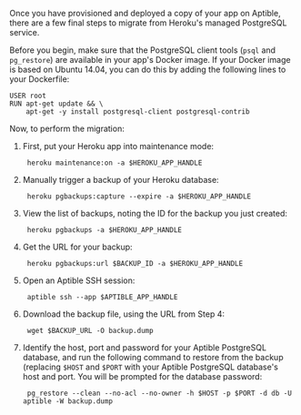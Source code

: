 Once you have provisioned and deployed a copy of your app on Aptible, there are a few final steps to migrate from Heroku's managed PostgreSQL service.

Before you begin, make sure that the PostgreSQL client tools (`psql` and `pg_restore`) are available in your app's Docker image. If your Docker image is based on Ubuntu 14.04, you can do this by adding the following lines to your Dockerfile:

    USER root
    RUN apt-get update && \
        apt-get -y install postgresql-client postgresql-contrib

Now, to perform the migration:

1. First, put your Heroku app into maintenance mode:

        heroku maintenance:on -a $HEROKU_APP_HANDLE

1. Manually trigger a backup of your Heroku database:

        heroku pgbackups:capture --expire -a $HEROKU_APP_HANDLE

1. View the list of backups, noting the ID for the backup you just created:

        heroku pgbackups -a $HEROKU_APP_HANDLE

1. Get the URL for your backup:

        heroku pgbackups:url $BACKUP_ID -a $HEROKU_APP_HANDLE

1. Open an Aptible SSH session:

        aptible ssh --app $APTIBLE_APP_HANDLE

1. Download the backup file, using the URL from Step 4:

        wget $BACKUP_URL -O backup.dump

1. Identify the host, port and password for your Aptible PostgreSQL database, and run the following command to restore from the backup (replacing `$HOST` and `$PORT` with your Aptible PostgreSQL database's host and port. You will be prompted for the database password:

        pg_restore --clean --no-acl --no-owner -h $HOST -p $PORT -d db -U aptible -W backup.dump
